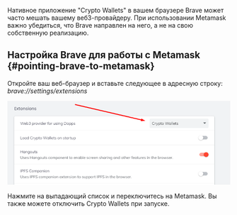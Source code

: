 Нативное приложение "Crypto Wallets" в вашем браузере Brave может часто мешать вашему веб3-провайдеру. При использовании Metamask важно убедиться, что Brave направлен на него, а не на свою собственную реализацию.

## **Настройка Brave для работы с Metamask** {#pointing-brave-to-metamask}

Откройте ваш веб-браузер и вставьте следующее в адресную строку: _brave://settings/extensions_

![Отключение кошелька в Brave](../images/disable-crypto-wallet-brave.webp)

Нажмите на выпадающий список и переключитесь на Metamask. Вы также можете отключить Crypto Wallets при запуске.
